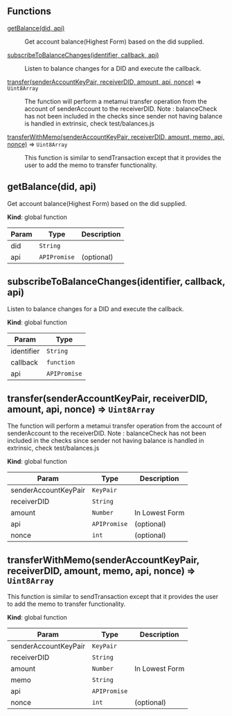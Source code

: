 ## Functions

<dl>
<dt><a href="#getBalance">getBalance(did, api)</a></dt>
<dd><p>Get account balance(Highest Form) based on the did supplied.</p>
</dd>
<dt><a href="#subscribeToBalanceChanges">subscribeToBalanceChanges(identifier, callback, api)</a></dt>
<dd><p>Listen to balance changes for a DID and execute the callback.</p>
</dd>
<dt><a href="#transfer">transfer(senderAccountKeyPair, receiverDID, amount, api, nonce)</a> ⇒ <code>Uint8Array</code></dt>
<dd><p>The function will perform a metamui transfer operation from the account of senderAccount to the
receiverDID.
Note : balanceCheck has not been included in the checks since sender not having balance
is handled in extrinsic, check test/balances.js</p>
</dd>
<dt><a href="#transferWithMemo">transferWithMemo(senderAccountKeyPair, receiverDID, amount, memo, api, nonce)</a> ⇒ <code>Uint8Array</code></dt>
<dd><p>This function is similar to sendTransaction except that it provides the user to add the memo to transfer functionality.</p>
</dd>
</dl>

<a name="getBalance"></a>

## getBalance(did, api)
Get account balance(Highest Form) based on the did supplied.

**Kind**: global function  

| Param | Type | Description |
| --- | --- | --- |
| did | <code>String</code> |  |
| api | <code>APIPromise</code> | (optional) |

<a name="subscribeToBalanceChanges"></a>

## subscribeToBalanceChanges(identifier, callback, api)
Listen to balance changes for a DID and execute the callback.

**Kind**: global function  

| Param | Type |
| --- | --- |
| identifier | <code>String</code> | 
| callback | <code>function</code> | 
| api | <code>APIPromise</code> | 

<a name="transfer"></a>

## transfer(senderAccountKeyPair, receiverDID, amount, api, nonce) ⇒ <code>Uint8Array</code>
The function will perform a metamui transfer operation from the account of senderAccount to the
receiverDID.
Note : balanceCheck has not been included in the checks since sender not having balance
is handled in extrinsic, check test/balances.js

**Kind**: global function  

| Param | Type | Description |
| --- | --- | --- |
| senderAccountKeyPair | <code>KeyPair</code> |  |
| receiverDID | <code>String</code> |  |
| amount | <code>Number</code> | In Lowest Form |
| api | <code>APIPromise</code> | (optional) |
| nonce | <code>int</code> | (optional) |

<a name="transferWithMemo"></a>

## transferWithMemo(senderAccountKeyPair, receiverDID, amount, memo, api, nonce) ⇒ <code>Uint8Array</code>
This function is similar to sendTransaction except that it provides the user to add the memo to transfer functionality.

**Kind**: global function  

| Param | Type | Description |
| --- | --- | --- |
| senderAccountKeyPair | <code>KeyPair</code> |  |
| receiverDID | <code>String</code> |  |
| amount | <code>Number</code> | In Lowest Form |
| memo | <code>String</code> |  |
| api | <code>APIPromise</code> |  |
| nonce | <code>int</code> | (optional) |


